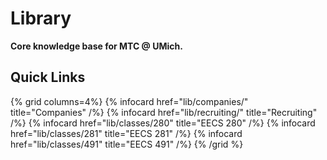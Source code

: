 # Library

**Core knowledge base for MTC @ UMich.**

## Quick Links
{% grid columns=4%}
    {% infocard href="lib/companies/" title="Companies" /%}
    {% infocard href="lib/recruiting/" title="Recruiting" /%}
    {% infocard href="lib/classes/280" title="EECS 280" /%}
    {% infocard href="lib/classes/281" title="EECS 281" /%}
    {% infocard href="lib/classes/491" title="EECS 491" /%}
{% /grid %}
